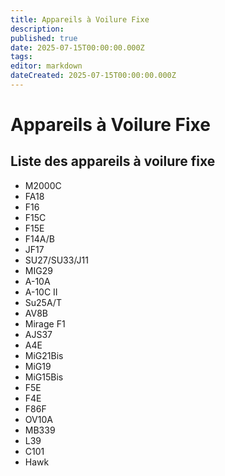 ```yaml
---
title: Appareils à Voilure Fixe
description: 
published: true
date: 2025-07-15T00:00:00.000Z
tags: 
editor: markdown
dateCreated: 2025-07-15T00:00:00.000Z
---
```


# Appareils à Voilure Fixe

## Liste des appareils à voilure fixe

- M2000C
- FA18
- F16
- F15C
- F15E
- F14A/B
- JF17
- SU27/SU33/J11
- MIG29
- A-10A
- A-10C II
- Su25A/T
- AV8B
- Mirage F1
- AJS37
- A4E
- MiG21Bis
- MiG19
- MiG15Bis
- F5E
- F4E
- F86F
- OV10A
- MB339
- L39
- C101
- Hawk
